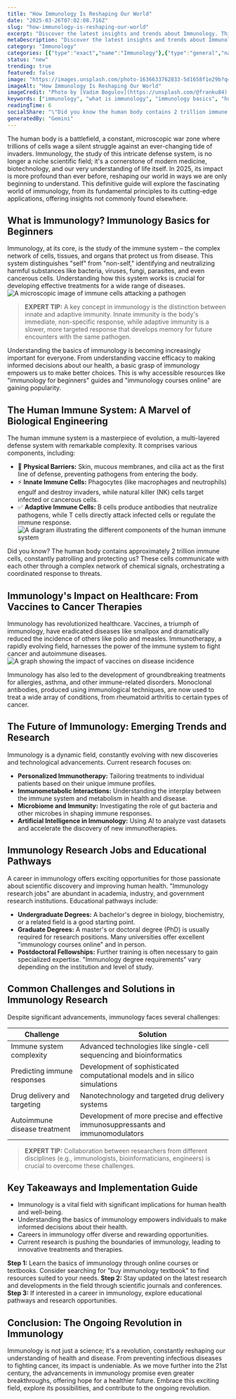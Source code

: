 ```yaml
---
title: "How Immunology Is Reshaping Our World"
date: "2025-03-26T07:02:08.716Z"
slug: "how-immunology-is-reshaping-our-world"
excerpt: "Discover the latest insights and trends about Immunology. This comprehensive guide covers everything you need to know about Immunology in 2025."
metaDescription: "Discover the latest insights and trends about Immunology. This comprehensive guide covers everything you need to know about Immunology in 2025."
category: "Immunology"
categories: [{"type":"exact","name":"Immunology"},{"type":"general","name":"Biomedicine"},{"type":"medium","name":"Biotechnology"},{"type":"specific","name":"Therapeutic Antibodies"},{"type":"niche","name":"Antibody Engineering"}]
status: "new"
trending: true
featured: false
image: "https://images.unsplash.com/photo-1636633762833-5d1658f1e29b?q=85&w=1200&fit=max&fm=webp&auto=compress"
imageAlt: "How Immunology Is Reshaping Our World"
imageCredit: "Photo by [Vadim Bogulov](https://unsplash.com/@franku84) on Unsplash"
keywords: ["immunology", "what is immunology", "immunology basics", "human immunology", "immunology for beginners", "immunology courses online", "buy immunology textbook", "immunology research jobs", "immunology degree requirements", "best immunology books"]
readingTime: 6
socialShare: "\"Did you know the human body contains 2 trillion immune cells, constantly battling invaders? Immunology's complexity is breathtaking, and its impact on our world is only just beginning.\""
generatedBy: "Gemini"
---
```




The human body is a battlefield, a constant, microscopic war zone where trillions of cells wage a silent struggle against an ever-changing tide of invaders.  Immunology, the study of this intricate defense system, is no longer a niche scientific field; it's a cornerstone of modern medicine, biotechnology, and our very understanding of life itself. In 2025, its impact is more profound than ever before, reshaping our world in ways we are only beginning to understand. This definitive guide will explore the fascinating world of immunology, from its fundamental principles to its cutting-edge applications, offering insights not commonly found elsewhere.

## What is Immunology? Immunology Basics for Beginners

Immunology, at its core, is the study of the immune system – the complex network of cells, tissues, and organs that protect us from disease.  This system distinguishes "self" from "non-self," identifying and neutralizing harmful substances like bacteria, viruses, fungi, parasites, and even cancerous cells.  Understanding how this system works is crucial for developing effective treatments for a wide range of diseases. ![A microscopic image of immune cells attacking a pathogen](https://images.unsplash.com/photo-1451187580459-43490279c0fa?q=85&w=1200&fit=max&fm=webp&auto=compress)

> **EXPERT TIP:**  A key concept in immunology is the distinction between innate and adaptive immunity. Innate immunity is the body's immediate, non-specific response, while adaptive immunity is a slower, more targeted response that develops memory for future encounters with the same pathogen.

Understanding the basics of immunology is becoming increasingly important for everyone.  From understanding vaccine efficacy to making informed decisions about our health, a basic grasp of immunology empowers us to make better choices.  This is why accessible resources like "immunology for beginners" guides and "immunology courses online" are gaining popularity.

## The Human Immune System: A Marvel of Biological Engineering

The human immune system is a masterpiece of evolution, a multi-layered defense system with remarkable complexity. It comprises various components, including:

* 🔑 **Physical Barriers:** Skin, mucous membranes, and cilia act as the first line of defense, preventing pathogens from entering the body.
* ⚡ **Innate Immune Cells:**  Phagocytes (like macrophages and neutrophils) engulf and destroy invaders, while natural killer (NK) cells target infected or cancerous cells.
* ✅ **Adaptive Immune Cells:** B cells produce antibodies that neutralize pathogens, while T cells directly attack infected cells or regulate the immune response.
![A diagram illustrating the different components of the human immune system](https://images.unsplash.com/photo-1484417894907-623942c8ee29?q=85&w=1200&fit=max&fm=webp&auto=compress)

Did you know? The human body contains approximately 2 trillion immune cells, constantly patrolling and protecting us?  These cells communicate with each other through a complex network of chemical signals, orchestrating a coordinated response to threats.

## Immunology's Impact on Healthcare: From Vaccines to Cancer Therapies

Immunology has revolutionized healthcare.  Vaccines, a triumph of immunology, have eradicated diseases like smallpox and dramatically reduced the incidence of others like polio and measles.  Immunotherapy, a rapidly evolving field, harnesses the power of the immune system to fight cancer and autoimmune diseases.  ![A graph showing the impact of vaccines on disease incidence](https://images.unsplash.com/photo-1517976487492-5750f3195933?q=85&w=1200&fit=max&fm=webp&auto=compress)

Immunology has also led to the development of groundbreaking treatments for allergies, asthma, and other immune-related disorders.  Monoclonal antibodies, produced using immunological techniques, are now used to treat a wide array of conditions, from rheumatoid arthritis to certain types of cancer.

## The Future of Immunology: Emerging Trends and Research

Immunology is a dynamic field, constantly evolving with new discoveries and technological advancements.  Current research focuses on:

* **Personalized Immunotherapy:** Tailoring treatments to individual patients based on their unique immune profiles.
* **Immunometabolic Interactions:** Understanding the interplay between the immune system and metabolism in health and disease.
* **Microbiome and Immunity:** Investigating the role of gut bacteria and other microbes in shaping immune responses.
* **Artificial Intelligence in Immunology:** Using AI to analyze vast datasets and accelerate the discovery of new immunotherapies.



##  Immunology Research Jobs and Educational Pathways

A career in immunology offers exciting opportunities for those passionate about scientific discovery and improving human health.  "Immunology research jobs" are abundant in academia, industry, and government research institutions.  Educational pathways include:

* **Undergraduate Degrees:**  A bachelor's degree in biology, biochemistry, or a related field is a good starting point.
* **Graduate Degrees:** A master's or doctoral degree (PhD) is usually required for research positions.  Many universities offer excellent "immunology courses online" and in person.
* **Postdoctoral Fellowships:**  Further training is often necessary to gain specialized expertise.
"Immunology degree requirements" vary depending on the institution and level of study.

##  Common Challenges and Solutions in Immunology Research

Despite significant advancements, immunology faces several challenges:

| Challenge                     | Solution                                                                         |
|------------------------------|---------------------------------------------------------------------------------|
| Immune system complexity      | Advanced technologies like single-cell sequencing and bioinformatics              |
| Predicting immune responses   | Development of sophisticated computational models and in silico simulations      |
| Drug delivery and targeting  | Nanotechnology and targeted drug delivery systems                               |
| Autoimmune disease treatment | Development of more precise and effective immunosuppressants and immunomodulators |

> **EXPERT TIP:**  Collaboration between researchers from different disciplines (e.g., immunologists, bioinformaticians, engineers) is crucial to overcome these challenges.

## Key Takeaways and Implementation Guide

* Immunology is a vital field with significant implications for human health and well-being.
* Understanding the basics of immunology empowers individuals to make informed decisions about their health.
* Careers in immunology offer diverse and rewarding opportunities.
*  Current research is pushing the boundaries of immunology, leading to innovative treatments and therapies.

**Step 1:** Learn the basics of immunology through online courses or textbooks.  Consider searching for "buy immunology textbook" to find resources suited to your needs.
**Step 2:** Stay updated on the latest research and developments in the field through scientific journals and conferences.
**Step 3:** If interested in a career in immunology, explore educational pathways and research opportunities.

## Conclusion: The Ongoing Revolution in Immunology

Immunology is not just a science; it's a revolution, constantly reshaping our understanding of health and disease. From preventing infectious diseases to fighting cancer, its impact is undeniable. As we move further into the 21st century, the advancements in immunology promise even greater breakthroughs, offering hope for a healthier future.  Embrace this exciting field, explore its possibilities, and contribute to the ongoing revolution.

